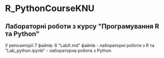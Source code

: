 # R_PythonCourseKNU

## Лабораторні роботи з курсу "Програмування R та Python"

У репозиторії 7 файлів: 6 "LabX.md" файлів - лабораторні роботи з R та "Lab_python.ipynb" - лабораторна робота з Python
